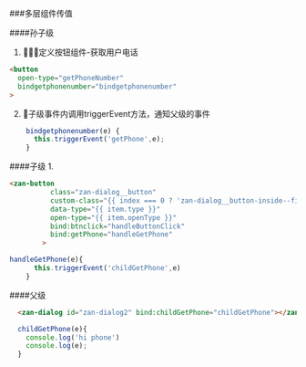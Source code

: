###多层组件传值

####孙子级
1. 定义按钮组件-获取用户电话
```html
<button 
  open-type="getPhoneNumber"
  bindgetphonenumber="bindgetphonenumber"
>
```
2. 子级事件内调用triggerEvent方法，通知父级的事件
```js
    bindgetphonenumber(e) {
      this.triggerEvent('getPhone',e);
    }
```


####子级
1. 
```html
<zan-button
          class="zan-dialog__button"
          custom-class="{{ index === 0 ? 'zan-dialog__button-inside--first' : 'zan-dialog__button-inside' }}"
          data-type="{{ item.type }}"
          open-type="{{ item.openType }}"
          bind:btnclick="handleButtonClick"
          bind:getPhone="handleGetPhone"
        >
```

```js
handleGetPhone(e){
      this.triggerEvent('childGetPhone',e)
    }
```
####父级
```html
  <zan-dialog id="zan-dialog2" bind:childGetPhone="childGetPhone"></zan-dialog>
```
```js
  childGetPhone(e){
    console.log('hi phone')
    console.log(e);
  }
```